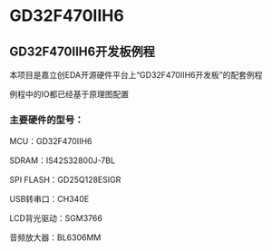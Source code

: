 # GD32F470IIH6
## GD32F470IIH6开发板例程
本项目是嘉立创EDA开源硬件平台上“GD32F470IIH6开发板”的配套例程

例程中的IO都已经基于原理图配置

### 主要硬件的型号：
MCU：GD32F470IIH6

SDRAM：IS42S32800J-7BL

SPI FLASH：GD25Q128ESIGR

USB转串口：CH340E

LCD背光驱动：SGM3766

音频放大器：BL6306MM
